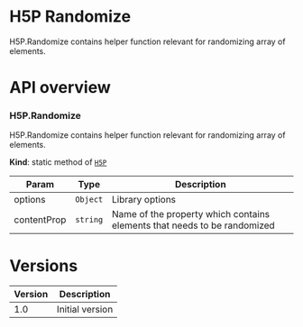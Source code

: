 H5P Randomize
==============

H5P.Randomize contains helper function relevant for randomizing array of elements.

API overview
============

<a name="H5P.Randomize"></a>
### H5P.Randomize
H5P.Randomize contains helper function relevant for randomizing array of elements.

**Kind**: static method of <code>[H5P](#H5P)</code>  

| Param | Type | Description |
| --- | --- | --- |
| options | <code>Object</code> | Library options |
| contentProp | <code>string</code> | Name of the property which contains elements that needs to be randomized |

Versions
========

Version  | Description
---------| -------------
1.0      | Initial version
